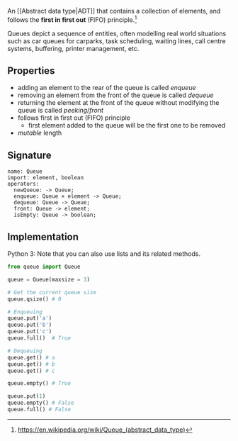An [[Abstract data type|ADT]] that contains a collection of elements, and follows the **first in first out** (FIFO) principle.[^1]

Queues depict a sequence of entities, often modelling real world situations such as car queues for carparks, task scheduling, waiting lines, call centre systems, buffering, printer management, etc.
## Properties
- adding an element to the rear of the queue is called *enqueue*
- removing an element from the front of the queue is called *dequeue*
- returning the element at the front of the queue without modifying the queue is called *peeking*/*front*
- follows first in first out (FIFO) principle
	- first element added to the queue will be the first one to be removed
- *mutable* length
## Signature
```
name: Queue
import: element, boolean
operators:
  newQueue: -> Queue;
  enqueue: Queue × element -> Queue;
  dequeue: Queue -> Queue;
  front: Queue -> element;
  isEmpty: Queue -> boolean;
```
## Implementation
Python 3: Note that you can also use lists and its related methods.
```python
from queue import Queue

queue = Queue(maxsize = 3)

# Get the current queue size
queue.qsize() # 0

# Enqueuing
queue.put('a')
queue.put('b')
queue.put('c')
queue.full()  # True

# Dequeuing
queue.get() # a
queue.get() # b
queue.get() # c

queue.empty() # True

queue.put(1)
queue.empty() # False
queue.full() # False
```

[^1]: https://en.wikipedia.org/wiki/Queue_(abstract_data_type)